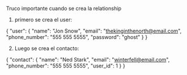 Truco importante cuando se crea la relationship

1. primero se crea el user:

{
    "user": {
        "name": "Jon Snow",
        "email": "thekinginthenorth@email.com",
        "phone_number": "555 555 5555",
        "password": "ghost"
    }
}

2. Luego se crea el contacto:

{
    "contact": {
        "name": "Ned Stark",
        "email": "winterfell@email.com",
        "phone_number": "555 555 5555",
        "user_id": 1
    }
}
